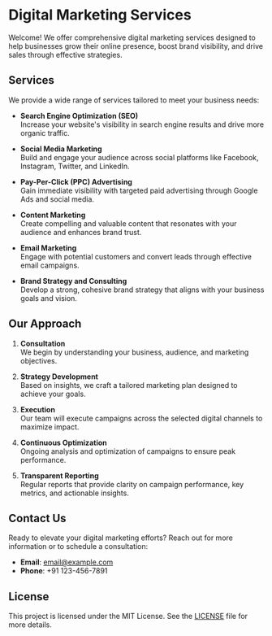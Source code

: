 # Digital Marketing Services

Welcome! We offer comprehensive digital marketing services designed to help businesses grow their online presence, boost brand visibility, and drive sales through effective strategies.

## Services

We provide a wide range of services tailored to meet your business needs:

- **Search Engine Optimization (SEO)**  
  Increase your website's visibility in search engine results and drive more organic traffic.

- **Social Media Marketing**  
  Build and engage your audience across social platforms like Facebook, Instagram, Twitter, and LinkedIn.

- **Pay-Per-Click (PPC) Advertising**  
  Gain immediate visibility with targeted paid advertising through Google Ads and social media.

- **Content Marketing**  
  Create compelling and valuable content that resonates with your audience and enhances brand trust.

- **Email Marketing**  
  Engage with potential customers and convert leads through effective email campaigns.

- **Brand Strategy and Consulting**  
  Develop a strong, cohesive brand strategy that aligns with your business goals and vision.

## Our Approach

1. **Consultation**  
   We begin by understanding your business, audience, and marketing objectives.

2. **Strategy Development**  
   Based on insights, we craft a tailored marketing plan designed to achieve your goals.

3. **Execution**  
   Our team will execute campaigns across the selected digital channels to maximize impact.

4. **Continuous Optimization**  
   Ongoing analysis and optimization of campaigns to ensure peak performance.

5. **Transparent Reporting**  
   Regular reports that provide clarity on campaign performance, key metrics, and actionable insights.

## Contact Us

Ready to elevate your digital marketing efforts? Reach out for more information or to schedule a consultation:

- **Email**: email@example.com
- **Phone**: +91 123-456-7891

## License

This project is licensed under the MIT License. See the [LICENSE](LICENSE) file for more details.
